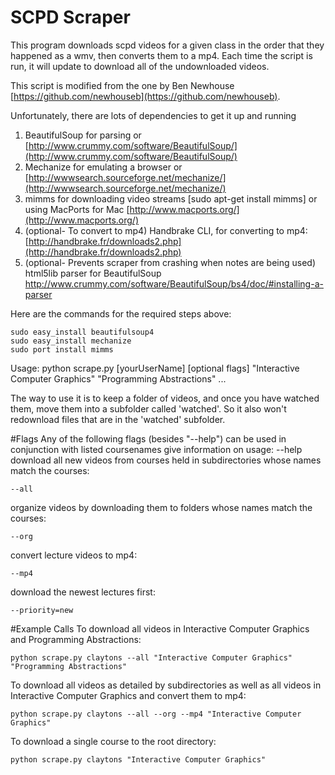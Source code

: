 # SCPD Scraper

This program downloads scpd videos for a given class in the order
that they happened as a wmv, then converts them to a mp4. Each time 
the script is run, it will update to download all of the undownloaded
videos. 

This script is modified from the one by Ben Newhouse [https://github.com/newhouseb](https://github.com/newhouseb).

Unfortunately, there are lots of dependencies to get it up and running

1. BeautifulSoup for parsing or [http://www.crummy.com/software/BeautifulSoup/](http://www.crummy.com/software/BeautifulSoup/)
2. Mechanize for emulating a browser or [http://wwwsearch.sourceforge.net/mechanize/](http://wwwsearch.sourceforge.net/mechanize/)
3. mimms for downloading video streams [sudo apt-get install mimms] or using MacPorts for Mac [http://www.macports.org/](http://www.macports.org/)
4. (optional- To convert to mp4) Handbrake CLI, for converting to mp4: [http://handbrake.fr/downloads2.php](http://handbrake.fr/downloads2.php)
5. (optional- Prevents scraper from crashing when notes are being used) html5lib parser for BeautifulSoup http://www.crummy.com/software/BeautifulSoup/bs4/doc/#installing-a-parser

Here are the commands for the required steps above:

    sudo easy_install beautifulsoup4
    sudo easy_install mechanize
    sudo port install mimms
    
Usage: 
    python scrape.py [yourUserName] [optional flags] "Interactive Computer Graphics" "Programming Abstractions" ...


The way to use it is to keep a folder of videos, and once you have watched them, move them
into a subfolder called 'watched'. So it also won't redownload files that are in the 'watched' subfolder.


#Flags
Any of the following flags (besides "--help") can be used in conjunction with listed coursenames
give information on usage:
	--help
download all new videos from courses held in subdirectories whose names match the courses:

	--all
organize videos by downloading them to folders whose names match the courses:

	--org
convert lecture videos to mp4:

	--mp4
download the newest lectures first:

	--priority=new

#Example Calls
To download all videos in Interactive Computer Graphics and Programming Abstractions:

	python scrape.py claytons --all "Interactive Computer Graphics" "Programming Abstractions"

To download all videos as detailed by subdirectories as well as all videos in Interactive Computer Graphics and convert them to mp4:

	python scrape.py claytons --all --org --mp4 "Interactive Computer Graphics"

To download a single course to the root directory:

	python scrape.py claytons "Interactive Computer Graphics"

